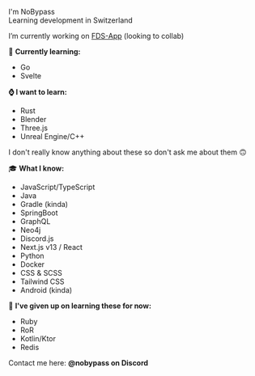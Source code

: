 I'm NoBypass\
Learning development in Switzerland

I’m currently working on [FDS-App](https://github.com/NoBypass/fds) (looking to collab)

🏫 **Currently learning:**
- Go
- Svelte

**⌚ I want to learn:**
- Rust
- Blender
- Three.js
- Unreal Engine/C++

I don't really know anything about these so don't ask me about them 🙃

🎓 **What I know:**
- JavaScript/TypeScript
- Java
- Gradle (kinda)
- SpringBoot
- GraphQL
- Neo4j
- Discord.js
- Next.js v13 / React
- Python
- Docker
- CSS & SCSS
- Tailwind CSS
- Android (kinda)

🫠 **I've given up on learning these for now:**
- Ruby
- RoR
- Kotlin/Ktor
- Redis

Contact me here: **@nobypass on Discord**
